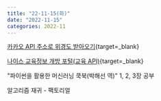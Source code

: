 ```yaml
---
title: "22-11-15(화)"
date: "2022-11-15"
categories: 2022-11
---
```


[카카오 API 주소로 위경도 받아오기](https://developers.kakao.com/docs/latest/ko/local/dev-guide#address-coord){target=_blank}

[나이스 교육정보 개방 포털(교육 API)](https://open.neis.go.kr/portal/mainPage.do){target=_blank}

"파이썬을 활용한 머신러닝 쿡북(박해선 역)" 1, 2, 3장 공부

알고리즘 재귀 - 팩토리얼
